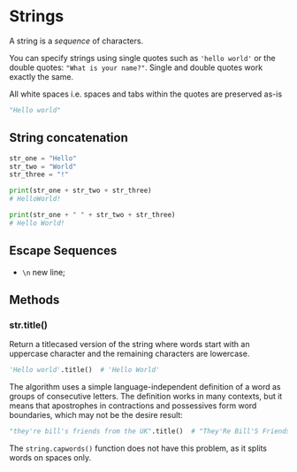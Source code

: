 # Strings

A string is a _sequence_ of characters.

You can specify strings using single quotes such as `'hello world'` or the double
quotes: `"What is your name?"`. Single and double quotes work exactly the same.

All white spaces i.e. spaces and tabs within the quotes are preserved as-is

```python
"Hello world"
```

## String concatenation

```python
str_one = "Hello"
str_two = "World"
str_three = "!"

print(str_one + str_two + str_three)
# HelloWorld!

print(str_one + " " + str_two + str_three)
# Hello World!
```

## Escape Sequences

* `\n` new line;

## Methods

### str.title()

Return a titlecased version of the string where words start with an uppercase character
and the remaining characters are lowercase.

```python
'Hello world'.title()  # 'Hello World'
```

The algorithm uses a simple language-independent definition of a word as groups of
consecutive letters. The definition works in many contexts, but it means that
apostrophes in contractions and possessives form word boundaries, which may not be the
desire result:

```python
"they're bill's friends from the UK".title()  # "They'Re Bill'S Friends From The Uk"
```

The `string.capwords()` function does not have this problem, as it splits words on
spaces only.
